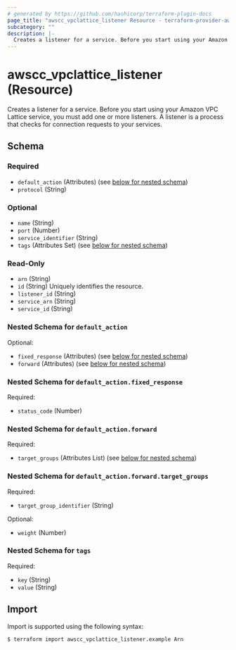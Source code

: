 ```yaml
---
# generated by https://github.com/hashicorp/terraform-plugin-docs
page_title: "awscc_vpclattice_listener Resource - terraform-provider-awscc"
subcategory: ""
description: |-
  Creates a listener for a service. Before you start using your Amazon VPC Lattice service, you must add one or more listeners. A listener is a process that checks for connection requests to your services.
---
```


# awscc_vpclattice_listener (Resource)

Creates a listener for a service. Before you start using your Amazon VPC Lattice service, you must add one or more listeners. A listener is a process that checks for connection requests to your services.



<!-- schema generated by tfplugindocs -->
## Schema

### Required

- `default_action` (Attributes) (see [below for nested schema](#nestedatt--default_action))
- `protocol` (String)

### Optional

- `name` (String)
- `port` (Number)
- `service_identifier` (String)
- `tags` (Attributes Set) (see [below for nested schema](#nestedatt--tags))

### Read-Only

- `arn` (String)
- `id` (String) Uniquely identifies the resource.
- `listener_id` (String)
- `service_arn` (String)
- `service_id` (String)

<a id="nestedatt--default_action"></a>
### Nested Schema for `default_action`

Optional:

- `fixed_response` (Attributes) (see [below for nested schema](#nestedatt--default_action--fixed_response))
- `forward` (Attributes) (see [below for nested schema](#nestedatt--default_action--forward))

<a id="nestedatt--default_action--fixed_response"></a>
### Nested Schema for `default_action.fixed_response`

Required:

- `status_code` (Number)


<a id="nestedatt--default_action--forward"></a>
### Nested Schema for `default_action.forward`

Required:

- `target_groups` (Attributes List) (see [below for nested schema](#nestedatt--default_action--forward--target_groups))

<a id="nestedatt--default_action--forward--target_groups"></a>
### Nested Schema for `default_action.forward.target_groups`

Required:

- `target_group_identifier` (String)

Optional:

- `weight` (Number)




<a id="nestedatt--tags"></a>
### Nested Schema for `tags`

Required:

- `key` (String)
- `value` (String)

## Import

Import is supported using the following syntax:

```shell
$ terraform import awscc_vpclattice_listener.example Arn
```
